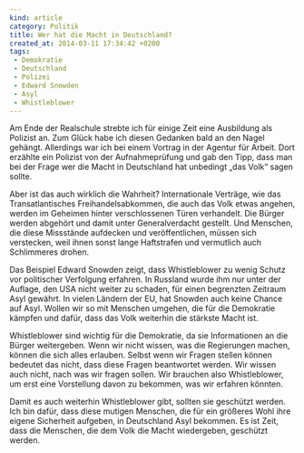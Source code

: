 ```yaml
---
kind: article
category: Politik
title: Wer hat die Macht in Deutschland?
created_at: 2014-03-11 17:34:42 +0200
tags:
 - Demokratie
 - Deutschland
 - Polizei
 - Edward Snowden
 - Asyl
 - Whistleblower
---
```



Am Ende der Realschule strebte ich für einige Zeit eine Ausbildung als Polizist
an. Zum Glück habe ich diesen Gedanken bald an den Nagel gehängt. Allerdings
war ich bei einem Vortrag in der Agentur für Arbeit. Dort erzählte ein Polizist
von der Aufnahmeprüfung und gab den Tipp, dass man bei der Frage wer die Macht
in Deutschland hat unbedingt „das Volk“ sagen sollte.

Aber ist das auch wirklich die Wahrheit? Internationale Verträge, wie das
Transatlantisches Freihandelsabkommen, die auch das Volk etwas angehen, werden
im Geheimen hinter verschlossenen Türen verhandelt. Die Bürger werden abgehört
und damit unter Generalverdacht gestellt. Und Menschen, die diese Missstände
aufdecken und veröffentlichen, müssen sich verstecken, weil ihnen sonst lange
Haftstrafen und vermutlich auch Schlimmeres drohen.

Das Beispiel Edward Snowden zeigt, dass Whistleblower zu wenig Schutz vor
politischer Verfolgung erfahren. In Russland wurde ihm nur unter der Auflage,
den USA nicht weiter zu schaden, für einen begrenzten Zeitraum Asyl gewährt. In
vielen Ländern der EU, hat Snowden auch keine Chance auf Asyl. Wollen wir so
mit Menschen umgehen, die für die Demokratie kämpfen und dafür, dass das Volk
weiterhin die stärkste Macht ist.

Whistleblower sind wichtig für die Demokratie, da sie Informationen an die
Bürger weitergeben. Wenn wir nicht wissen, was die Regierungen machen, können
die sich alles erlauben. Selbst wenn wir Fragen stellen können bedeutet das
nicht, dass diese Fragen beantwortet werden. Wir wissen auch nicht, nach was
wir fragen sollen. Wir brauchen also Whistleblower, um erst eine Vorstellung
davon zu bekommen, was wir erfahren könnten.

Damit es auch weiterhin Whistleblower gibt, sollten sie geschützt werden. Ich
bin dafür, dass diese mutigen Menschen, die für ein größeres Wohl ihre eigene
Sicherheit aufgeben, in Deutschland Asyl bekommen. Es ist Zeit, dass die
Menschen, die dem Volk die Macht wiedergeben, geschützt werden.
